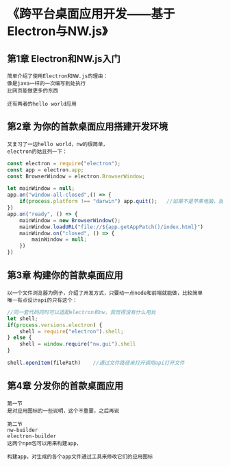 # 《跨平台桌面应用开发——基于Electron与NW.js》
## 第1章 Electron和NW.js入门
```
简单介绍了使用Electron和NW.js的理由：
像是java一样的一次编写到处执行
比网页能做更多的东西

还有两者的hello world应用
```

## 第2章 为你的首款桌面应用搭建开发环境

```
又复习了一边hello world，nw的很简单，
electron的姑且列一下：
```

```javascript
const electron = require("electron");
const app = electron.app;
const BrowserWindow = electron.BrowserWindow;

let mainWindow = null;
app.on("window-all-closed",() => {
    if(process.platform !== "darwin") app.quit();   //如果不是苹果电脑，就退出应用
})
app.on("ready", () => {
    mainWindow = new BrowserWindow();
    mainWindow.loadURL("file://${app.getAppPatch()/index.html}")
    mainWindow.on("closed", () => {
        mainWindow = null;
    })
})
```

## 第3章 构建你的首款桌面应用

```
以一个文件浏览器为例子，介绍了开发方式，只要动一点node和前端就能做，比较简单
唯一有点设计api的只有这个：
```

```javascript
//同一套代码同时可以适配electron和nw，我觉得没有什么用处
let shell;
if(process.versions.electron) {
    shell = require("electron").shell;
} else {
    shell = window.require("nw.gui").shell
}

shell.openItem(filePath)    //通过文件路径来打开调用api打开文件
```

## 第4章 分发你的首款桌面应用
```
第一节
是对应用图标的一些说明，这个不重要，之后再说

第二节
nw-builder
electron-builder 
这两个npm包可以用来构建app，

构建app，对生成的各个app文件通过工具来修改它们的应用图标
```
